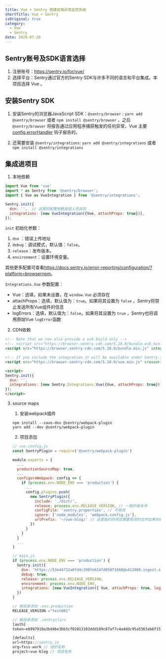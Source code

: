 ```yaml
---
title: Vue + Sentry 搭建前端异常监控系统
shortTitle: Vue + Sentry
isOriginal: true
category:
  - Vue
  - Sentry
date: 2020-07-20
---
```


## Sentry账号及SDK语言选择

1. 注册账号：<https://sentry.io/for/vue/>
2. 选择平台：Sentry通过官方的Sentry SDK与许多不同的语言和平台集成。本项目选择 Vue 。

## 安装Sentry SDK

1. 安装Sentry的浏览器JavaScript SDK：`@sentry/browser` : `yarn add @sentry/browser` 或者 `npm install @sentry/browser` ，之后`@sentry/browser` 将报告通过应用程序捕获触发的任何异常，Vue 主要 [config.errorHandler](https://cn.vuejs.org/v2/api/#errorHandler) 钩子报告的。

2. 还需要安装 `@sentry/integrations`: `yarn add @sentry/integrations` 或者 `npm install @sentry/integrations`

## 集成进项目

1. 本地依赖

```js
import Vue from 'vue'
import * as Sentry from '@sentry/browser';
import { Vue as VueIntegration } from '@sentry/integrations';

Sentry.init({
  dsn: '',  // 这里的配置参数是因人而异的
  integrations: [new VueIntegration({Vue, attachProps: true})],
});
```

`init` 初始化参数：

   1. `dsn` ：错误上传地址
   2. `debug`：调试模式，默认值：`false`。
   3. `release`：发布版本。
   4. `environment`：设置环境变量。

其他更多配置可查看<https://docs.sentry.io/error-reporting/configuration/?platform=browsernpm>。

`Integrations.Vue` 参数配置：

   * Vue：选填，如果未设置，在 `window.Vue` 必须存在
   * attachProps：选填，默认值为：`true`。如果将其设置为 `false` ，Sentry将禁止发送所有Vue组件的信息
   * logErrors：选填，默认值为：`false`。如果将其设置为 `true` ，Sentry也将调用原始Vue `logError`函数

2. CDN依赖

```html
<!-- Note that we now also provide a es6 build only -->
<!-- <script src="https://browser.sentry-cdn.com/5.18.0/bundle.es6.min.js" integrity="sha384-3tylvoYHunrYvs6gYUGcjiDdNVciKzdurMpaRI9Jj6XYPGbVp9TnD+UwfopKyJ4q" crossorigin="anonymous"></script> -->
<script src="https://browser.sentry-cdn.com/5.18.0/bundle.min.js" integrity="sha384-9M0M/t9hmfACAyfoyFXXyzRbljCren5OjRJhHwZHJzuzFt02ZB67XZO27O1tml6L" crossorigin="anonymous"></script>

<!-- If you include the integration it will be available under Sentry.Integrations.Vue -->
<script src="https://browser.sentry-cdn.com/5.18.0/vue.min.js" crossorigin="anonymous"></script>

<script>
Sentry.init({
  dsn: '',
  integrations: [new Sentry.Integrations.Vue({Vue, attachProps: true})],
});
</script>
```

3. source maps

   1. 安装webpack插件

   ```
   npm install --save-dev @sentry/webpack-plugin
   yarn add --dev @sentry/webpack-plugin
   ```

   2. 项目添加
    ```js
    // vue.config.js
    const SentryPlugin = require('@sentry/webpack-plugin')

    module.exports = {
      ...
      productionSourceMap: true,
      ...
      configureWebpack: config => {
        if (process.env.NODE_ENV === 'production') {
          ...
          config.plugins.push(
            new SentryPlugin({
              include: './dist/',
              release: process.env.RELEASE_VERSION, // 一致的版本号
              configFile: 'sentry.properties', // 不用改
              ignore: ['node_modules', 'webpack.config.js'],
              urlPrefix: '~/vue-blog/' // 这里指的你项目需要观测的文件如果你的项目有publicPath这里加上就对了
            })
          }
        }
      }
      ...
    }

    // main.js
    if (process.env.NODE_ENV === 'production') {
      Sentry.init({
        dsn: 'https://53e44732a0fd4c398fe614fd058f1668@o412908.ingest.sentry.io/5296080',
        debug: true,
        release: process.env.RELEASE_VERSION,
        environment: process.env.NODE_ENV,
        integrations: [new VueIntegration({ Vue, attachProps: true, logErrors: true })]
      })
    }

    // 根目录添加 .env.production
    RELEASE_VERSION ="test001"

    // 根目录添加 .sentryclirc
    [auth]
    token=e6997910a3bd4be3bb3cf02813103ddd189c87af7c4a4ddc95a5363ab6f15cf0

    [defaults]
    url=https://sentry.io
    org=fxss-work // 组织名称
    project=vue-blog // 项目名称
    ```
